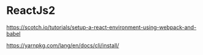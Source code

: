 # ReactJs2

https://scotch.io/tutorials/setup-a-react-environment-using-webpack-and-babel

https://yarnpkg.com/lang/en/docs/cli/install/
